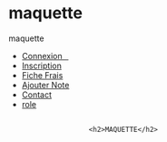 # maquette
maquette 
<!DOCTYPE html>
<html>
<head>


<link rel="stylesheet" href="maquette.css">



</head>
<body>

<ul>
  <li><a class="active" href="connexion.html">Connexion &ensp;</a></li>
  <li><a href="inscription.html">Inscription</a></li>
  <li><a href="#Fichefrais">Fiche Frais </a></li>
  <li><a href="#ajouternote">Ajouter Note</a></li>
  <li><a href="#Contact">Contact</a></li>
  <li><a href="#role">role</a></li>

</ul>

<div style="margin-left:25%;padding:1px";>
    

      <h2>MAQUETTE</h2>  


</div>

</body>
</html>
